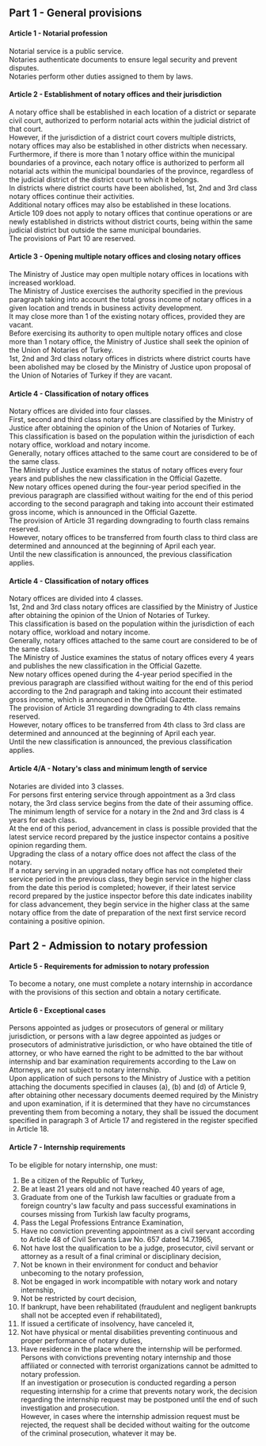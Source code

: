 ## Part 1 - General provisions
#### Article 1 - Notarial profession
Notarial service is a public service.  
Notaries authenticate documents to ensure legal security and prevent disputes.  
Notaries perform other duties assigned to them by laws.
#### Article 2 - Establishment of notary offices and their jurisdiction
A notary office shall be established in each location of a district or separate civil court, authorized to perform notarial acts within the judicial district of that court.  
However, if the jurisdiction of a district court covers multiple districts, notary offices may also be established in other districts when necessary.  
Furthermore, if there is more than 1 notary office within the municipal boundaries of a province, each notary office is authorized to perform all notarial acts within the municipal boundaries of the province, regardless of the judicial district of the district court to which it belongs.  
In districts where district courts have been abolished, 1st, 2nd and 3rd class notary offices continue their activities.  
Additional notary offices may also be established in these locations.  
Article 109 does not apply to notary offices that continue operations or are newly established in districts without district courts, being within the same judicial district but outside the same municipal boundaries.  
The provisions of Part 10 are reserved.
#### Article 3 - Opening multiple notary offices and closing notary offices
The Ministry of Justice may open multiple notary offices in locations with increased workload.  
The Ministry of Justice exercises the authority specified in the previous paragraph taking into account the total gross income of notary offices in a given location and trends in business activity development.  
It may close more than 1 of the existing notary offices, provided they are vacant.  
Before exercising its authority to open multiple notary offices and close more than 1 notary office, the Ministry of Justice shall seek the opinion of the Union of Notaries of Turkey.  
1st, 2nd and 3rd class notary offices in districts where district courts have been abolished may be closed by the Ministry of Justice upon proposal of the Union of Notaries of Turkey if they are vacant.
#### Article 4 - Classification of notary offices
Notary offices are divided into four classes.  
First, second and third class notary offices are classified by the Ministry of Justice after obtaining the opinion of the Union of Notaries of Turkey.  
This classification is based on the population within the jurisdiction of each notary office, workload and notary income.  
Generally, notary offices attached to the same court are considered to be of the same class.  
The Ministry of Justice examines the status of notary offices every four years and publishes the new classification in the Official Gazette.  
New notary offices opened during the four-year period specified in the previous paragraph are classified without waiting for the end of this period according to the second paragraph and taking into account their estimated gross income, which is announced in the Official Gazette.  
The provision of Article 31 regarding downgrading to fourth class remains reserved.  
However, notary offices to be transferred from fourth class to third class are determined and announced at the beginning of April each year.  
Until the new classification is announced, the previous classification applies.
#### Article 4 - Classification of notary offices
Notary offices are divided into 4 classes.  
1st, 2nd and 3rd class notary offices are classified by the Ministry of Justice after obtaining the opinion of the Union of Notaries of Turkey.  
This classification is based on the population within the jurisdiction of each notary office, workload and notary income.  
Generally, notary offices attached to the same court are considered to be of the same class.  
The Ministry of Justice examines the status of notary offices every 4 years and publishes the new classification in the Official Gazette.  
New notary offices opened during the 4-year period specified in the previous paragraph are classified without waiting for the end of this period according to the 2nd paragraph and taking into account their estimated gross income, which is announced in the Official Gazette.  
The provision of Article 31 regarding downgrading to 4th class remains reserved.  
However, notary offices to be transferred from 4th class to 3rd class are determined and announced at the beginning of April each year.  
Until the new classification is announced, the previous classification applies.
#### Article 4/A - Notary's class and minimum length of service
Notaries are divided into 3 classes.  
For persons first entering service through appointment as a 3rd class notary, the 3rd class service begins from the date of their assuming office.  
The minimum length of service for a notary in the 2nd and 3rd class is 4 years for each class.  
At the end of this period, advancement in class is possible provided that the latest service record prepared by the justice inspector contains a positive opinion regarding them.  
Upgrading the class of a notary office does not affect the class of the notary.  
If a notary serving in an upgraded notary office has not completed their service period in the previous class, they begin service in the higher class from the date this period is completed; however, if their latest service record prepared by the justice inspector before this date indicates inability for class advancement, they begin service in the higher class at the same notary office from the date of preparation of the next first service record containing a positive opinion.
## Part 2 - Admission to notary profession
#### Article 5 - Requirements for admission to notary profession  
To become a notary, one must complete a notary internship in accordance with the provisions of this section and obtain a notary certificate.
#### Article 6 - Exceptional cases
Persons appointed as judges or prosecutors of general or military jurisdiction, or persons with a law degree appointed as judges or prosecutors of administrative jurisdiction, or who have obtained the title of attorney, or who have earned the right to be admitted to the bar without internship and bar examination requirements according to the Law on Attorneys, are not subject to notary internship.  
Upon application of such persons to the Ministry of Justice with a petition attaching the documents specified in clauses (a), (b) and (d) of Article 9, after obtaining other necessary documents deemed required by the Ministry and upon examination, if it is determined that they have no circumstances preventing them from becoming a notary, they shall be issued the document specified in paragraph 3 of Article 17 and registered in the register specified in Article 18.
#### Article 7 - Internship requirements
To be eligible for notary internship, one must:  
1. Be a citizen of the Republic of Turkey,  
2. Be at least 21 years old and not have reached 40 years of age,  
3. Graduate from one of the Turkish law faculties or graduate from a foreign country's law faculty and pass successful examinations in courses missing from Turkish law faculty programs,  
4. Pass the Legal Professions Entrance Examination,  
5. Have no conviction preventing appointment as a civil servant according to Article 48 of Civil Servants Law No. 657 dated 14.7.1965,  
6. Not have lost the qualification to be a judge, prosecutor, civil servant or attorney as a result of a final criminal or disciplinary decision,  
7. Not be known in their environment for conduct and behavior unbecoming to the notary profession,  
8. Not be engaged in work incompatible with notary work and notary internship,  
9. Not be restricted by court decision,  
10. If bankrupt, have been rehabilitated (fraudulent and negligent bankrupts shall not be accepted even if rehabilitated),  
11. If issued a certificate of insolvency, have canceled it,  
12. Not have physical or mental disabilities preventing continuous and proper performance of notary duties,  
13. Have residence in the place where the internship will be performed.  
Persons with convictions preventing notary internship and those affiliated or connected with terrorist organizations cannot be admitted to notary profession.  
If an investigation or prosecution is conducted regarding a person requesting internship for a crime that prevents notary work, the decision regarding the internship request may be postponed until the end of such investigation and prosecution.  
However, in cases where the internship admission request must be rejected, the request shall be decided without waiting for the outcome of the criminal prosecution, whatever it may be.
